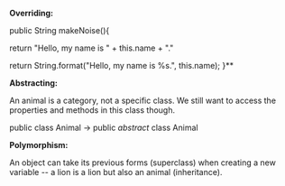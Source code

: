 
**Overriding:**

public String makeNoise(){

return "Hello, my name is " + this.name + "."

return String.format("Hello, my name is %s.", this.name);
}**

**Abstracting:**

An animal is a category, not a specific class. We still want to access the properties and methods in this class though.

public class Animal -> public *abstract* class Animal

**Polymorphism:**

An object can take its previous forms (superclass) when creating a new variable -- a lion is a lion but also an animal (inheritance).